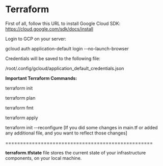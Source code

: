# Terraform

First of all, follow this URL to install Google Cloud SDK: https://cloud.google.com/sdk/docs/install

Login to GCP on your server:

gcloud auth application-default login --no-launch-browser

Credentials will be saved to the following file:

/root/.config/gcloud/application_default_credentials.json

**Important Terraform Commands:**

terraform init

terraform plan

terraform fmt

terraform apply

terraform init --reconfigure  [If you did some changes in main.tf or added any additional file, and you want to reflect those changes]

==================================================

**terraform.tfstate** file stores the current state of your infrastructure components, on your local machine.
